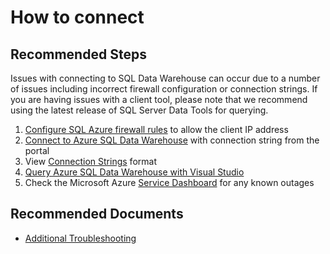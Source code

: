 <properties
	pageTitle="How to connect"
	description="How to connect"
	service="microsoft.sql"
	resource="servers"
	authors="kasparks"
	ms.author="kasparks"
	displayOrder=""
	selfHelpType="resource"
	supportTopicIds=""
	resourceTags="datawarehouse"
	productPesIds=""
	cloudEnvironments="MoonCake"
	articleId="75fccf41-05dc-48bf-b5cb-6a3ff3fab4bc"
/>

# How to connect

## **Recommended Steps**

Issues with connecting to SQL Data Warehouse can occur due to a number of issues including incorrect firewall configuration or connection strings. If you are having issues with a client tool, please note that we recommend using the latest release of SQL Server Data Tools for querying.

1. [Configure SQL Azure firewall rules](https://azure.microsoft.com/documentation/articles/sql-data-warehouse-get-started-provision/#create-a-new-azure-sql-server-level-firewall) to allow the client IP address
2. [Connect to Azure SQL Data Warehouse](https://docs.azure.cn/sql-data-warehouse/sql-data-warehouse-connect-overview/) with connection string from the portal
3. View [Connection Strings](https://docs.azure.cn/sql-data-warehouse/sql-data-warehouse-connection-strings/) format
4. [Query Azure SQL Data Warehouse with Visual Studio](https://docs.azure.cn/sql-data-warehouse/sql-data-warehouse-query-visual-studio/)<br>
5. Check the Microsoft Azure [Service Dashboard](https://www.azure.cn/support/service-dashboard/) for any known outages<br>

## **Recommended Documents**

* [Additional Troubleshooting](https://docs.azure.cn/sql-data-warehouse/sql-data-warehouse-troubleshoot/)
